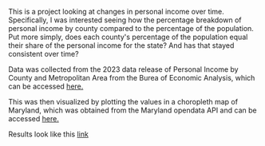 This is a project looking at changes in personal income over time. Specifically, I was interested seeing how the percentage breakdown of personal income by county compared to the percentage of the population. Put more simply, does each county's percentage of the population equal their share of the personal income for the state? And has that stayed consistent over time?

Data was collected from the 2023 data release of Personal Income by County and Metropolitan Area from the Burea of Economic Analysis, which can be accessed [here.](https://www.bea.gov/data/income-saving/personal-income-county-metro-and-other-areas)

This was then visualized by plotting the values in a choropleth map of Maryland, which was obtained from the Maryland opendata API and can be accessed [here.](https://geodata.md.gov/imap/rest/services/Boundaries/MD_PhysicalBoundaries/FeatureServer/1/query?outFields=*&where=1%3D1&f=geojson)


Results look like this [link](./per_inc_vs_pop.html)
